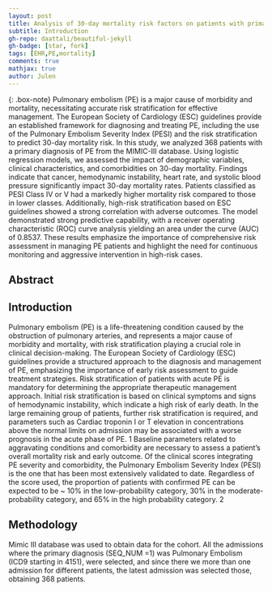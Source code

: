 ```yaml
---
layout: post
title: Analysis of 30-day mortality risk factors on patients with primary diagnosis of pulmonary embolism, based on the European Society of Cardiology guidelines and MIMIC-III cohort
subtitle: Introduction
gh-repo: daattali/beautiful-jekyll
gh-badge: [star, fork]
tags: [EHR,PE,mortality]
comments: true
mathjax: true
author: Julen
---
```


{: .box-note}
Pulmonary embolism (PE) is a major cause of morbidity and mortality, necessitating accurate risk stratification for effective management. The European Society of Cardiology (ESC) guidelines provide an established framework for diagnosing and treating PE, including the use of the Pulmonary Embolism Severity Index (PESI) and the risk stratification to predict 30-day mortality risk. In this study, we analyzed 368 patients with a primary diagnosis of PE from the MIMIC-III database. Using logistic regression models, we assessed the impact of demographic variables, clinical characteristics, and comorbidities on 30-day mortality.
Findings indicate that cancer, hemodynamic instability, heart rate, and systolic blood pressure significantly impact 30-day mortality rates. Patients classified as PESI Class IV or V had a markedly higher mortality risk compared to those in lower classes. Additionally, high-risk stratification based on ESC guidelines showed a strong correlation with adverse outcomes. The model demonstrated strong predictive capability, with a receiver operating characteristic (ROC) curve analysis yielding an area under the curve (AUC) of 0.8537. These results emphasize the importance of comprehensive risk assessment in managing PE patients and highlight the need for continuous monitoring and aggressive intervention in high-risk cases.

## Abstract


## Introduction

Pulmonary embolism (PE) is a life-threatening condition caused by the obstruction of pulmonary arteries, and represents a major cause of morbidity and mortality, with risk stratification playing a crucial role in clinical decision-making. The European Society of Cardiology (ESC) guidelines provide a structured approach to the diagnosis and management of PE, emphasizing the importance of early risk assessment to guide treatment strategies.
Risk stratification of patients with acute PE is mandatory for determining the appropriate therapeutic management approach. Initial risk stratification is based on clinical symptoms and signs of hemodynamic instability, which indicate a high risk of early death. In the large remaining group of patients, further risk stratification is required, and parameters such as Cardiac troponin I or T elevation in concentrations above the normal limits on admission may be associated with a worse prognosis in the acute phase of PE. 1
Baseline parameters related to aggravating conditions and comorbidity are necessary to assess a patient’s overall mortality risk and early outcome. Of the clinical scores integrating PE severity and comorbidity, the Pulmonary Embolism Severity Index (PESI) is the one that has been most extensively validated to date. 
Regardless of the score used, the proportion of patients with confirmed PE can be expected to be ~ 10% in the low-probability category, 30% in the moderate-probability category, and 65% in the high probability category. 2



## Methodology

Mimic III database was used to obtain data for the cohort.
All the admissions where the primary diagnosis (SEQ_NUM =1) was Pulmonary Embolism (ICD9 starting in 4151), were selected, and since there we more than one admission for different patients, the latest admission was selected those, obtaining 368 patients.
